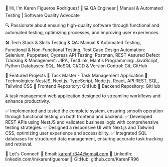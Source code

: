 👋 Hi, I'm Karen Figueroa Rodríguez! 🚀
💻 QA Engineer | Manual & Automated Testing | Software Quality Advocate

🔍 Passionate about ensuring high-quality software through functional and automated testing, optimizing processes, and improving user experiences.

🛠️ Tech Stack & Skills
Testing & QA: Manual & Automated Testing, Functional & Non-Functional Testing, Test Case Design
Automation: Selenium, Puppeteer, Cypress
API Testing: Postman, REST Assured
Defect Tracking & Management: JIRA, TestLink, Mantis
Programming: JavaScript, Python
Databases: SQL, NoSQL
CI/CD & Version Control: Git, GitHub

📂 Featured Projects
🔹 Task Master - Task Management Application
📌 Technologies: NestJS, Next.js, TypeScript, Node.js, React, API REST, SQL, Tailwind CSS
🔗 Frontend Repository: GitHub
🔗 Backend Repository: GitHub

A task management web application designed to streamline workflows and enhance productivity.

✅ Implemented and tested the complete system, ensuring smooth operation through functional testing on both frontend and backend.
✅ Developed REST APIs using NestJS and validated business logic with comprehensive testing strategies.
✅ Designed a responsive UI with Next.js and Tailwind CSS, optimizing user experience and accessibility.
✅ Integrated SQL databases for structured data management, ensuring accurate task tracking and retrieval.

📢 Let's Connect!
📩 Email: karenf.r344@gmail.com
🔗 LinkedIn: linkedin.com/in/karenfigueroar
🐙 GitHub: github.com/KarenFR96
